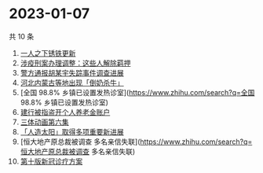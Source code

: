 # 2023-01-07

共 10 条

<!-- BEGIN -->
<!-- 最后更新时间 Sat Jan 07 2023 23:07:08 GMT+0800 (China Standard Time) -->

1. [一人之下锈铁更新](https://www.zhihu.com/search?q=一人之下锈铁更新)
1. [涉疫刑案办理调整：这些人解除羁押](https://www.zhihu.com/search?q=涉疫刑案办理调整：这些人解除羁押)
1. [警方通报胡某宇失踪事件调查进展](https://www.zhihu.com/search?q=警方通报胡某宇失踪事件调查进展)
1. [河北内蒙古等地出现「倒奶杀牛」](https://www.zhihu.com/search?q=河北内蒙古等地出现「倒奶杀牛」)
1. [全国 98.8% 乡镇已设置发热诊室](https://www.zhihu.com/search?q=全国 98.8%
   乡镇已设置发热诊室)
1. [建行被指盗开个人养老金账户](https://www.zhihu.com/search?q=建行被指盗开个人养老金账户)
1. [三体动画第六集](https://www.zhihu.com/search?q=三体动画第六集)
1. [「人造太阳」取得多项重要新进展](https://www.zhihu.com/search?q=「人造太阳」取得多项重要新进展)
1. [恒大地产原总裁被调查
   多名亲信失联](https://www.zhihu.com/search?q=恒大地产原总裁被调查
   多名亲信失联)
1. [第十版新冠诊疗方案](https://www.zhihu.com/search?q=第十版新冠诊疗方案)

<!-- END -->
